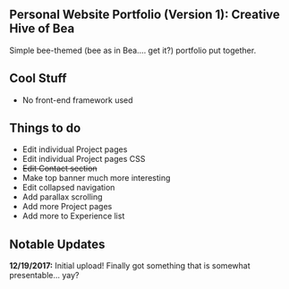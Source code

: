 Personal Website Portfolio (Version 1): Creative Hive of Bea
---
Simple bee-themed (bee as in Bea.... get it?) portfolio put together.

Cool Stuff
---
- No front-end framework used

Things to do
---
- Edit individual Project pages
- Edit individual Project pages CSS
- ~~Edit Contact section~~
- Make top banner much more interesting
- Edit collapsed navigation
- Add parallax scrolling
- Add more Project pages
- Add more to Experience list

Notable Updates
---
**12/19/2017:** Initial upload! Finally got something that is somewhat presentable... yay?
